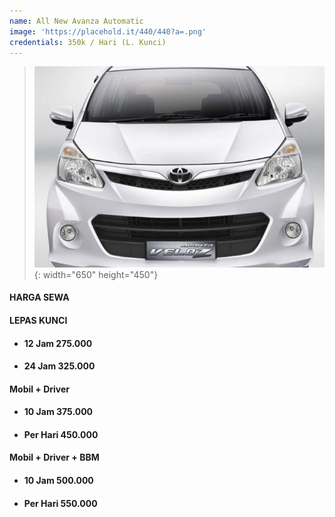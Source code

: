 ```yaml
---
name: All New Avanza Automatic
image: 'https://placehold.it/440/440?a=.png'
credentials: 350k / Hari (L. Kunci)
---
```


> ![](/uploads/veloz.jpg){: width="650" height="450"}

#### **HARGA SEWA**

#### LEPAS KUNCI

* #### 12 Jam 275.000
* #### 24 Jam 325.000

#### Mobil + Driver

* #### 10 Jam 375.000
* #### Per Hari 450.000

#### Mobil + Driver + BBM

* #### 10 Jam 500.000
* #### Per Hari 550.000